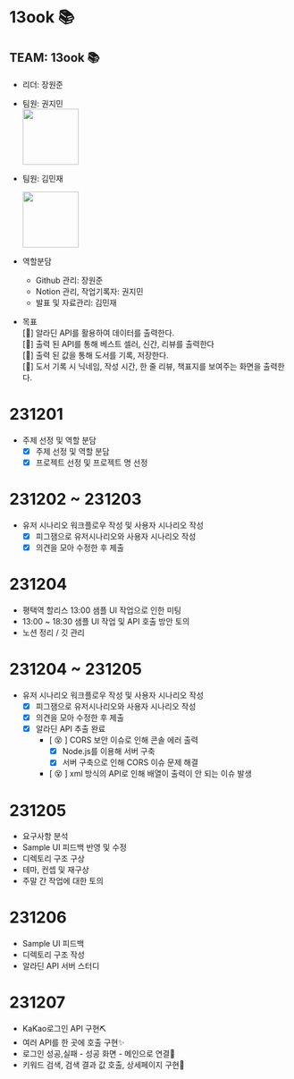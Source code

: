 # 13ook 📚
## TEAM: 13ook 📚 ##
* 리더: 장원준 <br/>
* 팀원: 권지민<br/>
  <img width="100px" src="https://github.com/13ook/13ook/assets/142865132/9d711c6f-3d66-4fc3-9ba6-70a6805f9758"/>
* 팀원: 김민재<br/>
  <div width="200px" border-radius="50px" background-color="blue" >
  <img width="100px" src="https://github.com/13ook/13ook/assets/142865132/2e733434-5e0e-4ef4-bc54-a0e508bfd25f"/>
  </div>
* 역할분담
  * Github 관리: 장원준
  * Notion 관리, 작업기록자: 권지민
  * 발표 및 자료관리: 김민재

* 목표<br/>
  [📖] 알라딘 API를 활용하여 데이터를 출력한다.<br/>
  [💾] 출력 된 API를 통해 베스트 셀러, 신간, 리뷰를 출력한다<br/>
  [🧾] 출력 된 값을 통해 도서를 기록, 저장한다.<br/>
  [📔] 도서 기록 시 닉네임, 작성 시간, 한 줄 리뷰, 책표지를 보여주는 화면을 출력한다.

# 231201
* 주제 선정 및 역할 분담
  - [x] 주제 선정 및 역할 분담
  - [x] 프로젝트 선정 및 프로젝트 명 선정

# 231202 ~ 231203
* 유저 시나리오 워크플로우 작성 및 사용자 시나리오 작성
  - [x] 피그잼으로 유저시나리오와 사용자 시나리오 작성
  - [x] 의견을 모아 수정한 후 제출

# 231204
* 평택역 할리스 13:00 샘플 UI 작업으로 인한 미팅
* 13:00 ~ 18:30 샘플 UI 작업 및 API 호출 방안 토의
* 노션 정리 / 깃 관리

# 231204 ~ 231205
* 유저 시나리오 워크플로우 작성 및 사용자 시나리오 작성
  - [x] 피그잼으로 유저시나리오와 사용자 시나리오 작성
  - [x] 의견을 모아 수정한 후 제출
  - [x] 알라딘 API 추출 완료
    - [ 😵 ] CORS 보안 이슈로 인해 콘솔 에러 출력
      - [x] Node.js를 이용해 서버 구축
      - [x] 서버 구축으로 인해 CORS 이슈 문제 해결
    - [ 😵 ] xml 방식의 API로 인해 배열이 출력이 안 되는 이슈 발생
      
# 231205
* 요구사항 분석
* Sample UI 피드백 반영 및 수정
* 디렉토리 구조 구상
* 테마, 컨셉 및 재구상
* 주말 간 작업에 대한 토의

      
# 231206
* Sample UI 피드백
* 디렉토리 구조 작성
* 알라딘 API 서버 스터디

# 231207
* KaKao로그인 API 구현⛏
* 여러 API를 한 곳에 호출 구현✨
* 로그인 성공,실패 - 성공 화면 - 메인으로 연결🎊
* 키워드 검색, 검색 결과 값 호출, 상세페이지 구현🔑


